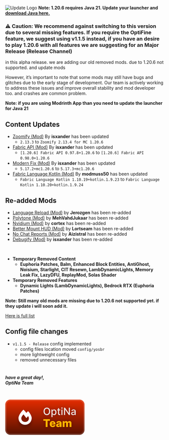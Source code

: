 ![Update Logo](https://github.com/NotAGanesh/OptiNa-Reborn/blob/main/update_banners/hotfix_changelog_banner.png?raw=true)
**Note: 1.20.6 requires Java 21. Update your launcher and [download Java here.](https://www.oracle.com/in/java/technologies/downloads/)**

### ⚠️ Caution: **We recommend against switching to this version due to several missing features. If you require the OptiFine feature, we suggest using v1.1.5 instead, if you have an desire to play 1.20.6 with all features we are suggesting for an Major Release (Release Channel)**

in this alpha release. we are adding our old removed mods. due to 1.20.6 not supported. and update mods

However, it’s important to note that some mods may still have bugs and glitches due to the early stage of development. Our team is actively working to address these issues and improve overall stability and mod developer too. and crashes are common problem.


**Note: if you are using Modrinth App than you need to update the launcher for Java 21**
## Content Updates
- [Zoomify (Mod)](https://modrinth.com/mod/zoomify/) By **isxander** has been updated
    - `2.13.3` to `Zoomify 2.13.4 for MC 1.20.6`
- [Fabric API (Mod)](https://modrinth.com/mod/fabric-api) By **isxander** has been updated
    - `[1.20.6] Fabric API 0.97.8+1.20.6` to `[1.20.6] Fabric API 0.98.0+1.20.6`
- [Modern Fix (Mod)](https://modrinth.com/mod/modernfix) By **isxander** has been updated
    - `5.17.2+mc1.20.6` to `5.17.3+mc1.20.6`
- [Fabric Language Kotlin (Mod)](https://modrinth.com/mod/fabric-language-kotlin) By **modmuss50** has been updated
    - `Fabric Language Kotlin 1.10.19+kotlin.1.9.23` to `Fabric Language Kotlin 1.10.20+kotlin.1.9.24`
      
## Re-added Mods
- [Language Reload (Mod)](https://modrinth.com/mod/language-reload) by **Jerozgen** has been re-added
- [Polytone (Mod)](https://modrinth.com/mod/polytone) by **MehVahdJukaar** has been re-added
- [Nvidium (Mod)](https://modrinth.com/mod/nvidium) by **cortex** has been re-added
- [Better Mount HUD (Mod)](https://modrinth.com/mod/better-mount-hud) by **Lortseam** has been re-added
- [No Chat Reports (Mod)](https://modrinth.com/mod/no-chat-reports) by **Aizistral** has been re-added
- [Debugify (Mod)](https://modrinth.com/mod/debugify) by **isxander** has been re-added

 <br>

- **Temporary Removed Content**
    - **Euphoria Patches, Balm, Enhanced Block Entities, AntiGhost, Noisium, Starlight, CIT Resewn, LambDynamicLights, Memory Leak Fix, LazyDFU, ReplayMod, Solas Shader**
- **Temporary Removed Features**
    - **Dynamic Lights (LambDynamicLights), Bedrock RTX (Euphoria Patches)**
      
**Note: Still many old mods are missing due to 1.20.6 not supported yet. if they update i will soon add it.**

[Here is full list](https://github.com/NotAGanesh/OptiNa-Reborn/issues/18)
## Config file changes
- `v1.1.5 - Release` config implemented
     - config files location moved `config/yosbr`
     - more lightweight config
     - removed unnecessary files

#

***have a great day!,*** <br>
***OptiNa Team***

<br>

![OptiNa Team](https://raw.githubusercontent.com/NotAGanesh/OptiNa-Team/c834c07242f36d99bc07b4e6b1219cd71d7470e0/badges/cozy.svg)
